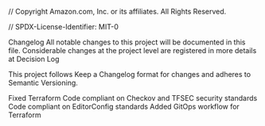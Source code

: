 // Copyright Amazon.com, Inc. or its affiliates. All Rights Reserved.

// SPDX-License-Identifier: MIT-0

Changelog
All notable changes to this project will be documented in this file. Considerable changes at the project level are registered in more details at Decision Log

This project follows Keep a Changelog format for changes and adheres to Semantic Versioning.

Fixed
Terraform Code compliant on Checkov and TFSEC security standards
Code compliant on EditorConfig standards
Added
GitOps workflow for Terraform